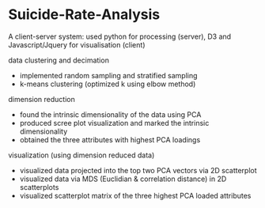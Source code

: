 # Suicide-Rate-Analysis

A client-server system: used python for processing (server), D3 and Javascript/Jquery for visualisation (client)

data clustering and decimation 
<ul>
  <li>implemented random sampling and stratified sampling</li>
  <li>k-means clustering (optimized k using elbow method)</li>
 </ul>
dimension reduction
<ul>
  <li>found the intrinsic dimensionality of the data using PCA</li>
  <li>produced scree plot visualization and marked the intrinsic dimensionality</li>
  <li>obtained the three attributes with highest PCA loadings</li>
 </ul>
visualization (using dimension reduced data) 
<ul>
  <li>visualized data projected into the top two PCA vectors via 2D scatterplot</li>
  <li>visualized data via MDS (Euclidian & correlation distance) in 2D scatterplots</li>
  <li>visualized scatterplot matrix of the three highest PCA loaded attributes</li>
</ul>

